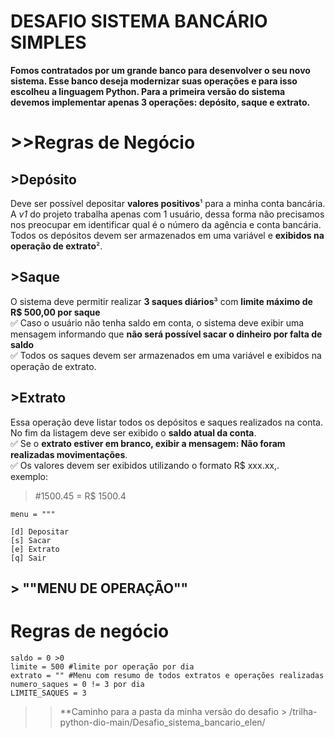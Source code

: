 # DESAFIO SISTEMA BANCÁRIO SIMPLES 


**Fomos contratados por um grande banco para desenvolver o seu novo sistema. Esse banco deseja modernizar suas operações e para isso escolheu a linguagem Python. Para a primeira versão do sistema devemos implementar apenas 3 operações: depósito, saque e extrato.**

# >>Regras de Negócio

## >**Depósito**
Deve ser possível depositar **valores positivos**¹ para a minha conta bancária. A *v1* do projeto trabalha apenas com 1 usuário, dessa forma não precisamos nos preocupar em identificar qual é o número da agência e conta bancária. Todos os depósitos devem ser armazenados em uma variável e **exibidos na operação de extrato**².

## >**Saque**
O sistema deve permitir realizar **3 saques diários**³ com **limite máximo de R$ 500,00 por saque**<br>
✅	Caso o usuário não tenha saldo em conta, o sistema deve exibir uma mensagem informando que **não será possível sacar o dinheiro por falta de saldo**<br>
✅	Todos os saques devem ser armazenados em uma variável e exibidos na operação de extrato.<br>

## >**Extrato**
Essa operação deve listar todos os depósitos e saques realizados na conta. No fim da listagem deve ser exibido o **saldo atual da conta**.<br>
✅	Se o **extrato estiver em branco, exibir a mensagem: Não foram realizadas movimentações**.<br>
✅	Os valores devem ser exibidos utilizando o formato R$ xxx.xx,.<br>
exemplo:<br>
>#1500.45 = R$ 1500.4<br>

```
menu = """

[d] Depositar
[s] Sacar
[e] Extrato
[q] Sair
```
## > ""MENU DE OPERAÇÃO""

# Regras de negócio 
```
saldo = 0 >0
limite = 500 #limite por operação por dia
extrato = "" #Menu com resumo de todos extratos e operações realizadas 
numero_saques = 0 != 3 por dia
LIMITE_SAQUES = 3
```

>> **Caminho para a pasta da minha versão do desafio > /trilha-python-dio-main/Desafio_sistema_bancario_elen/ 

